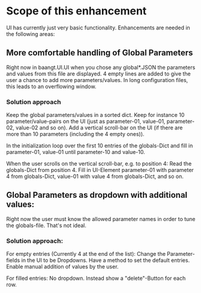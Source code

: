 # Scope of this enhancement

UI has currently just very basic functionality. Enhancements are needed in the following areas:
## More comfortable handling of Global Parameters
Right now in baangt.UI.UI when you chose any global*.JSON the parameters and values from this file are displayed. 
4 empty lines are added to give the user a chance to add more parameters/values. In long configuration files, this
leads to an overflowing window.

### Solution approach
Keep the global parameters/values in a sorted dict. Keep for instance 10 parameter/value-pairs on the UI (just as
parameter-01, value-01, parameter-02, value-02 and so on). Add a vertical scroll-bar on the UI (if there are more 
than 10 parameters (including the 4 empty ones)). 

In the initialization loop over the first 10 entries of the globals-Dict and fill in parameter-01, value-01 until 
parameter-10 and value-10. 

When the user scrolls on the vertical scroll-bar, e.g. to position 4: Read the globals-Dict from position 4. Fill in
UI-Element parameter-01 with parameter 4 from globals-Dict, value-01 with value 4 from globals-Dict, and so on.

## Global Parameters as dropdown with additional values:
Right now the user must know the allowed parameter names in order to tune the globals-file. That's not ideal. 

### Solution approach:
For empty entries (Currently 4 at the end of the list):
Change the Parameter-fields in the UI to be Dropdowns. Have a method to set the default entries. Enable manual 
addition of values by the user. 

For filled entries:
No dropdown. Instead show a "delete"-Button for each row.
